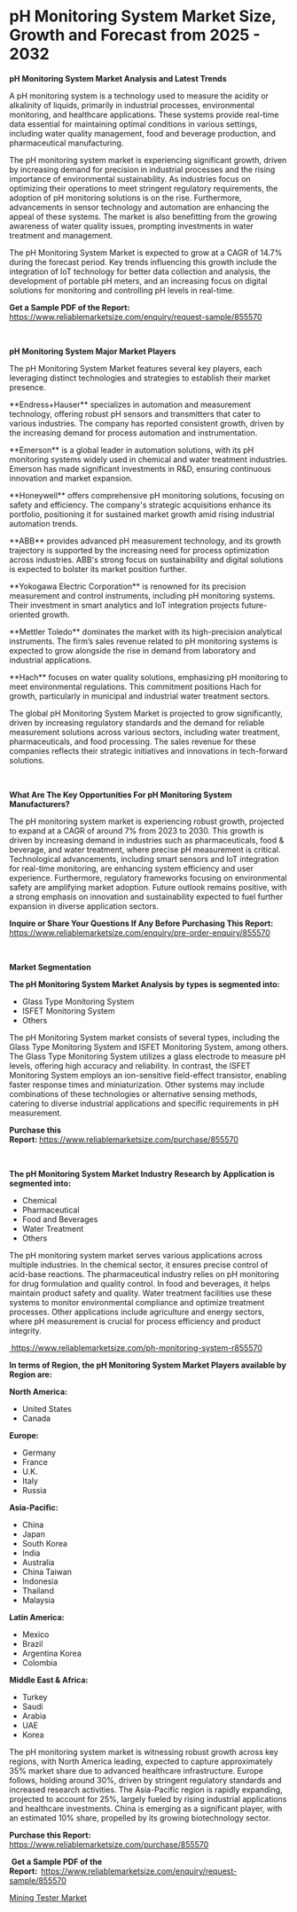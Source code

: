 <p><h1>pH Monitoring System Market Size, Growth and Forecast from 2025 - 2032</h1></p><p><strong>pH Monitoring System Market Analysis and Latest Trends</strong></p>
<p><p>A pH monitoring system is a technology used to measure the acidity or alkalinity of liquids, primarily in industrial processes, environmental monitoring, and healthcare applications. These systems provide real-time data essential for maintaining optimal conditions in various settings, including water quality management, food and beverage production, and pharmaceutical manufacturing. </p><p>The pH monitoring system market is experiencing significant growth, driven by increasing demand for precision in industrial processes and the rising importance of environmental sustainability. As industries focus on optimizing their operations to meet stringent regulatory requirements, the adoption of pH monitoring solutions is on the rise. Furthermore, advancements in sensor technology and automation are enhancing the appeal of these systems. The market is also benefitting from the growing awareness of water quality issues, prompting investments in water treatment and management.</p><p>The pH Monitoring System Market is expected to grow at a CAGR of 14.7% during the forecast period. Key trends influencing this growth include the integration of IoT technology for better data collection and analysis, the development of portable pH meters, and an increasing focus on digital solutions for monitoring and controlling pH levels in real-time.</p></p>
<p><strong>Get a Sample PDF of the Report:&nbsp;</strong> <a href="https://www.reliablemarketsize.com/enquiry/request-sample/855570?utm_campaign=2319&utm_medium=2&utm_source=Github&utm_content=ia&utm_term=17022025&utm_id=ph-monitoring-system">https://www.reliablemarketsize.com/enquiry/request-sample/855570</a></p>
<p>&nbsp;</p>
<p><strong>pH Monitoring System Major Market Players</strong></p>
<p><p>The pH Monitoring System Market features several key players, each leveraging distinct technologies and strategies to establish their market presence. </p><p>**Endress+Hauser** specializes in automation and measurement technology, offering robust pH sensors and transmitters that cater to various industries. The company has reported consistent growth, driven by the increasing demand for process automation and instrumentation.</p><p>**Emerson** is a global leader in automation solutions, with its pH monitoring systems widely used in chemical and water treatment industries. Emerson has made significant investments in R&D, ensuring continuous innovation and market expansion.</p><p>**Honeywell** offers comprehensive pH monitoring solutions, focusing on safety and efficiency. The company's strategic acquisitions enhance its portfolio, positioning it for sustained market growth amid rising industrial automation trends.</p><p>**ABB** provides advanced pH measurement technology, and its growth trajectory is supported by the increasing need for process optimization across industries. ABB's strong focus on sustainability and digital solutions is expected to bolster its market position further.</p><p>**Yokogawa Electric Corporation** is renowned for its precision measurement and control instruments, including pH monitoring systems. Their investment in smart analytics and IoT integration projects future-oriented growth.</p><p>**Mettler Toledo** dominates the market with its high-precision analytical instruments. The firm’s sales revenue related to pH monitoring systems is expected to grow alongside the rise in demand from laboratory and industrial applications.</p><p>**Hach** focuses on water quality solutions, emphasizing pH monitoring to meet environmental regulations. This commitment positions Hach for growth, particularly in municipal and industrial water treatment sectors.</p><p>The global pH Monitoring System Market is projected to grow significantly, driven by increasing regulatory standards and the demand for reliable measurement solutions across various sectors, including water treatment, pharmaceuticals, and food processing. The sales revenue for these companies reflects their strategic initiatives and innovations in tech-forward solutions.</p></p>
<p>&nbsp;</p>
<p><strong>What Are The Key Opportunities For pH Monitoring System Manufacturers?</strong></p>
<p><p>The pH monitoring system market is experiencing robust growth, projected to expand at a CAGR of around 7% from 2023 to 2030. This growth is driven by increasing demand in industries such as pharmaceuticals, food & beverage, and water treatment, where precise pH measurement is critical. Technological advancements, including smart sensors and IoT integration for real-time monitoring, are enhancing system efficiency and user experience. Furthermore, regulatory frameworks focusing on environmental safety are amplifying market adoption. Future outlook remains positive, with a strong emphasis on innovation and sustainability expected to fuel further expansion in diverse application sectors.</p></p>
<p><strong>Inquire or Share Your Questions If Any Before Purchasing This Report:</strong> <a href="https://www.reliablemarketsize.com/enquiry/pre-order-enquiry/855570?utm_campaign=2319&utm_medium=2&utm_source=Github&utm_content=ia&utm_term=17022025&utm_id=ph-monitoring-system">https://www.reliablemarketsize.com/enquiry/pre-order-enquiry/855570</a></p>
<p>&nbsp;</p>
<p><strong>Market Segmentation</strong></p>
<p><strong>The pH Monitoring System Market Analysis by types is segmented into:</strong></p>
<p><ul><li>Glass Type Monitoring System</li><li>ISFET Monitoring System</li><li>Others</li></ul></p>
<p><p>The pH Monitoring System market consists of several types, including the Glass Type Monitoring System and ISFET Monitoring System, among others. The Glass Type Monitoring System utilizes a glass electrode to measure pH levels, offering high accuracy and reliability. In contrast, the ISFET Monitoring System employs an ion-sensitive field-effect transistor, enabling faster response times and miniaturization. Other systems may include combinations of these technologies or alternative sensing methods, catering to diverse industrial applications and specific requirements in pH measurement.</p></p>
<p><strong>Purchase this Report:&nbsp;</strong><a href="https://www.reliablemarketsize.com/purchase/855570?utm_campaign=2319&utm_medium=2&utm_source=Github&utm_content=ia&utm_term=17022025&utm_id=ph-monitoring-system">https://www.reliablemarketsize.com/purchase/855570</a></p>
<p>&nbsp;</p>
<p><strong>The pH Monitoring System Market Industry Research by Application is segmented into:</strong></p>
<p><ul><li>Chemical</li><li>Pharmaceutical</li><li>Food and Beverages</li><li>Water Treatment</li><li>Others</li></ul></p>
<p><p>The pH monitoring system market serves various applications across multiple industries. In the chemical sector, it ensures precise control of acid-base reactions. The pharmaceutical industry relies on pH monitoring for drug formulation and quality control. In food and beverages, it helps maintain product safety and quality. Water treatment facilities use these systems to monitor environmental compliance and optimize treatment processes. Other applications include agriculture and energy sectors, where pH measurement is crucial for process efficiency and product integrity.</p></p>
<p><a href="https://www.reliablemarketsize.com/ph-monitoring-system-r855570?utm_campaign=2319&utm_medium=2&utm_source=Github&utm_content=ia&utm_term=17022025&utm_id=ph-monitoring-system">&nbsp;https://www.reliablemarketsize.com/ph-monitoring-system-r855570</a></p>
<p><strong>In terms of Region, the pH Monitoring System Market Players available by Region are:</strong></p>
<p>
    <p> <strong> North America: </strong>
        <ul>
            <li>United States</li>
            <li>Canada</li>
        </ul>
        </p> 
    <p> <strong> Europe: </strong>
        <ul>
            <li>Germany</li>
            <li>France</li>
            <li>U.K.</li>
            <li>Italy</li>
            <li>Russia</li>
        </ul>
        </p> 
    <p> <strong> Asia-Pacific: </strong>
        <ul>
            <li>China</li>
            <li>Japan</li>
            <li>South Korea</li>
            <li>India</li>
            <li>Australia</li>
            <li>China Taiwan</li>
            <li>Indonesia</li>
            <li>Thailand</li>
            <li>Malaysia</li>
        </ul>
        </p> 
    <p> <strong> Latin America: </strong>
        <ul>
            <li>Mexico</li>
            <li>Brazil</li>
            <li>Argentina Korea</li>
            <li>Colombia</li>
        </ul>
        </p> 
    <p> <strong> Middle East & Africa: </strong>
        <ul>
            <li>Turkey</li>
            <li>Saudi</li>
            <li>Arabia</li>
            <li>UAE</li>
            <li>Korea</li>
        </ul>
    </p>
    </p>
<p><p>The pH monitoring system market is witnessing robust growth across key regions, with North America leading, expected to capture approximately 35% market share due to advanced healthcare infrastructure. Europe follows, holding around 30%, driven by stringent regulatory standards and increased research activities. The Asia-Pacific region is rapidly expanding, projected to account for 25%, largely fueled by rising industrial applications and healthcare investments. China is emerging as a significant player, with an estimated 10% share, propelled by its growing biotechnology sector.</p></p>
<p><strong>Purchase this Report: </strong><a href="https://www.reliablemarketsize.com/purchase/855570?utm_campaign=2319&utm_medium=2&utm_source=Github&utm_content=ia&utm_term=17022025&utm_id=ph-monitoring-system">https://www.reliablemarketsize.com/purchase/855570</a></p>
<p>&nbsp;<strong>Get a Sample PDF of the Report:&nbsp;&nbsp;</strong><a href="https://www.reliablemarketsize.com/enquiry/request-sample/855570?utm_campaign=2319&utm_medium=2&utm_source=Github&utm_content=ia&utm_term=17022025&utm_id=ph-monitoring-system">https://www.reliablemarketsize.com/enquiry/request-sample/855570</a></p>
<p><strong></strong></p>
<p><p><a href="https://github.com/oslieselotte2192/Market-Research-Report-List-1/blob/main/mining-tester-market.md?utm_campaign=2319&utm_medium=2&utm_source=Github&utm_content=ia&utm_term=17022025&utm_id=ph-monitoring-system">Mining Tester Market</a></p></p>